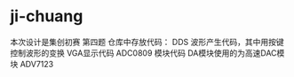 # ji-chuang
本次设计是集创初赛 第四题
仓库中存放代码：
   DDS 波形产生代码，其中用按键控制波形的变换
   VGA显示代码
   ADC0809 模块代码
   DA模块使用的为高速DAC模块 ADV7123
